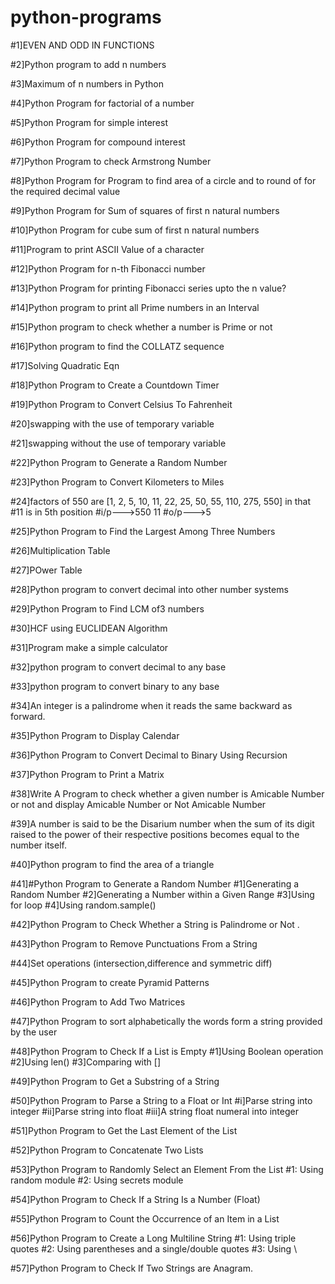 # python-programs

#1]EVEN AND ODD IN FUNCTIONS

#2]Python program to add n numbers

#3]Maximum of n numbers in Python

#4]Python Program for factorial of a number

#5]Python Program for simple interest

#6]Python Program for compound interest

#7]Python Program to check Armstrong Number

#8]Python Program for Program to find area of a circle and to round of for the required decimal value

#9]Python Program for Sum of squares of first n natural numbers

#10]Python Program for cube sum of first n natural numbers

#11]Program to print ASCII Value of a character

#12]Python Program for n-th Fibonacci number

#13]Python Program for printing Fibonacci series upto the n value?

#14]Python program to print all Prime numbers in an Interval

#15]Python program to check whether a number is Prime or not

#16]Python program to find the COLLATZ sequence

#17]Solving Quadratic Eqn

#18]Python Program to Create a Countdown Timer

#19]Python Program to Convert Celsius To Fahrenheit

#20]swapping with the use of temporary variable

#21]swapping without the use of temporary variable

#22]Python Program to Generate a Random Number

#23]Python Program to Convert Kilometers to Miles

#24]factors of 550 are [1, 2, 5, 10, 11, 22, 25, 50, 55, 110, 275, 550] in that
#11 is in 5th position
#i/p--->550 11
#o/p--->5

#25]Python Program to Find the Largest Among Three Numbers

#26]Multiplication Table

#27]POwer Table

#28]Python program to convert decimal into other number systems

#29]Python Program to Find LCM of3 numbers

#30]HCF using EUCLIDEAN Algorithm

#31]Program make a simple calculator

#32]python program to convert decimal to any base

#33]python program to convert binary to any base

#34]An integer is a palindrome when it reads the same backward as forward.

#35]Python Program to Display Calendar

#36]Python Program to Convert Decimal to Binary Using Recursion

#37]Python Program to Print a Matrix

#38]Write A Program to check whether a given number is Amicable Number or not and display Amicable Number or Not Amicable Number

#39]A number is said to be the Disarium number when the sum of its digit raised to the power of their respective positions becomes equal to the number itself.

#40]Python program to find the area of a triangle

#41]#Python Program to Generate a Random Number
    #1]Generating a Random Number
    #2]Generating a Number within a Given Range
    #3]Using for loop
    #4]Using random.sample()
    
#42]Python Program to Check Whether a String is Palindrome or Not .

#43]Python Program to Remove Punctuations From a String

#44]Set operations (intersection,difference and symmetric diff)

#45]Python Program to create Pyramid Patterns

#46]Python Program to Add Two Matrices

#47]Python Program to sort alphabetically the words form a string provided by the user

#48]Python Program to Check If a List is Empty
     #1]Using Boolean operation
     #2]Using len()
     #3]Comparing with []
     
#49]Python Program to Get a Substring of a String

#50]Python Program to Parse a String to a Float or Int
    #i]Parse string into integer
    #ii]Parse string into float
    #iii]A string float numeral into integer

#51]Python Program to Get the Last Element of the List

#52]Python Program to Concatenate Two Lists

#53]Python Program to Randomly Select an Element From the List
    #1: Using random module
    #2: Using secrets module

#54]Python Program to Check If a String Is a Number (Float)

#55]Python Program to Count the Occurrence of an Item in a List

#56]Python Program to Create a Long Multiline String
   #1: Using triple quotes
   #2: Using parentheses and a single/double quotes
   #3: Using \

#57]Python Program to Check If Two Strings are Anagram.
    



    








